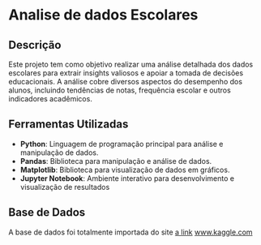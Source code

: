 # Analise de dados Escolares

## Descrição
Este projeto tem como objetivo realizar uma análise detalhada dos dados escolares para extrair insights valiosos e apoiar a tomada de decisões educacionais. A análise cobre diversos aspectos do desempenho dos alunos, incluindo tendências de notas, frequência escolar e outros indicadores acadêmicos.

## Ferramentas Utilizadas

- **Python**: Linguagem de programação principal para análise e manipulação de dados.
 - **Pandas**: Biblioteca para manipulação e análise de dados.
 - **Matplotlib**: Biblioteca para visualização de dados em gráficos.
- **Jupyter Notebook**: Ambiente interativo para desenvolvimento e visualização de resultados
  
## Base de Dados
A base de dados foi totalmente importada do site [a link](https://www.kaggle.com/) www.kaggle.com
  
